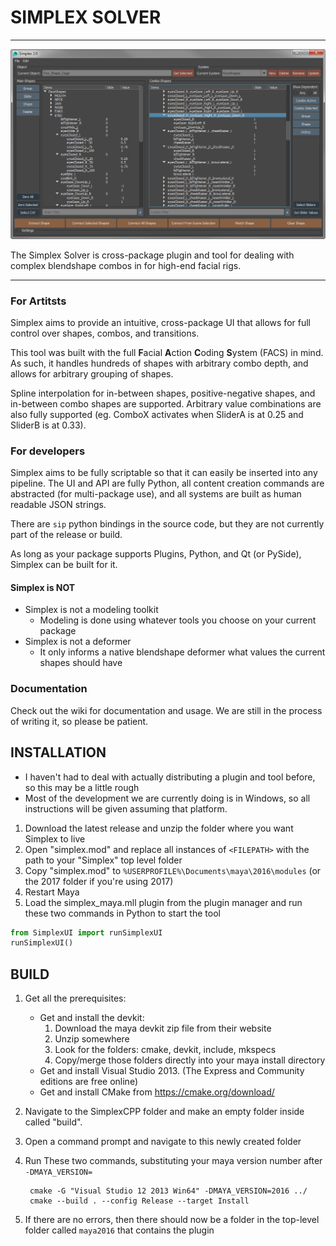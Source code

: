 # SIMPLEX SOLVER

---
![Example Simplex UI](docs/images/SimplexExample.png)

The Simplex Solver is cross-package plugin and tool for dealing with complex blendshape combos in for high-end facial rigs.

---

### For Artitsts

Simplex aims to provide an intuitive, cross-package UI that allows for full control over shapes, combos, and transitions.

This tool was built with the full **F**acial **A**ction **C**oding **S**ystem (FACS) in mind. As such, it handles hundreds of shapes with arbitrary combo depth, and allows for arbitrary grouping of shapes.

Spline interpolation for in-between shapes, positive-negative shapes, and in-between combo shapes are supported. Arbitrary value combinations are also fully supported (eg. ComboX activates when SliderA is at 0.25 and SliderB is at 0.33).

### For developers

Simplex aims to be fully scriptable so that it can easily be inserted into any pipeline. The UI and API are fully Python, all content creation commands are abstracted (for multi-package use), and all systems are built as human readable JSON strings.

There are `sip` python bindings in the source code, but they are not currently part of the release or build.

As long as your package supports Plugins, Python, and Qt (or PySide), Simplex can be built for it.

#### Simplex is NOT

* Simplex is not a modeling toolkit
    * Modeling is done using whatever tools you choose on your current package
* Simplex is not a deformer
    * It only informs a native blendshape deformer what values the current shapes should have

### Documentation

Check out the wiki for documentation and usage. We are still in the process of writing it, so please be patient.

## INSTALLATION

* I haven't had to deal with actually distributing a plugin and tool before, so this may be a little rough
* Most of the development we are currently doing is in Windows, so all instructions will be given assuming that platform.

1. Download the latest release and unzip the folder where you want Simplex to live
2. Open "simplex.mod" and replace all instances of `<FILEPATH>` with the path to your "Simplex" top level folder
3. Copy "simplex.mod" to `%USERPROFILE%\Documents\maya\2016\modules` (or the 2017 folder if you're using 2017)
4. Restart Maya
5. Load the simplex_maya.mll plugin from the plugin manager and run these two commands in Python to start the tool

```python
from SimplexUI import runSimplexUI
runSimplexUI()
```

## BUILD

1. Get all the prerequisites:
    * Get and install the devkit:
        1. Download the maya devkit zip file from their website
        2. Unzip somewhere
        3. Look for the folders: cmake, devkit, include, mkspecs
        4. Copy/merge those folders directly into your maya install directory
    * Get and install Visual Studio 2013. (The Express and Community editions are free online)
    * Get and install CMake from https://cmake.org/download/
2. Navigate to the SimplexCPP folder and make an empty folder inside called "build".
3. Open a command prompt and navigate to this newly created folder
4. Run These two commands, substituting your maya version number after `-DMAYA_VERSION=`

        cmake -G "Visual Studio 12 2013 Win64" -DMAYA_VERSION=2016 ../
        cmake --build . --config Release --target Install

5. If there are no errors, then there should now be a folder in the top-level folder called `maya2016` that contains the plugin



